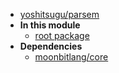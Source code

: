 - [yoshitsugu/parsem](yoshitsugu/parsem/)
- **In this module**
  - [root package](yoshitsugu/parsem/members)
- **Dependencies**
  - [moonbitlang/core](moonbitlang/core/)
